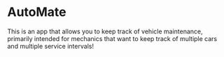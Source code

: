 # AutoMate
This is an app that allows you to keep track of vehicle maintenance, primarily intended for mechanics that want to keep track of multiple cars and multiple service intervals!
 
 
 
